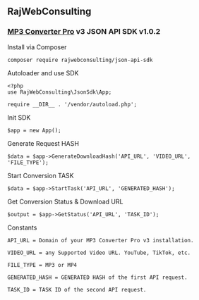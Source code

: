 ## RajWebConsulting

### [MP3 Converter Pro](https://shop.rajwebconsulting.com/store/converter-scripts) v3 JSON API SDK v1.0.2

Install via Composer

```
composer require rajwebconsulting/json-api-sdk
```

Autoloader and use SDK
```
<?php
use RajWebConsulting\JsonSdk\App;

require __DIR__ . '/vendor/autoload.php';
```

Init SDK
```
$app = new App();
```

Generate Request HASH
```
$data = $app->GenerateDownloadHash('API_URL', 'VIDEO_URL', 'FILE_TYPE');
```

Start Conversion TASK
```
$data = $app->StartTask('API_URL', 'GENERATED_HASH');
```

Get Conversion Status & Download URL
```
$output = $app->GetStatus('API_URL', 'TASK_ID');
```

Constants

`API_URL = Domain of your MP3 Converter Pro v3 installation.`

`VIDEO_URL = any Supported Video URL. YouTube, TikTok, etc.`

`FILE_TYPE = MP3 or MP4`

`GENERATED_HASH = GENERATED HASH of the first API request.`

`TASK_ID = TASK ID of the second API request.`

